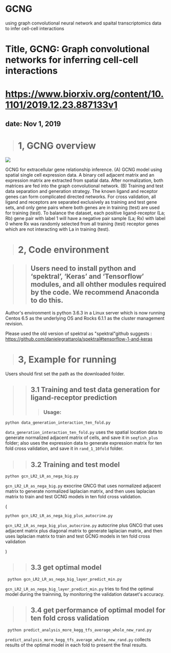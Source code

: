 # GCNG
using graph convolutional neural network and spaital transcriptomics data to infer cell-cell interactions
# Title, GCNG: Graph convolutional networks for inferring cell-cell interactions
# https://www.biorxiv.org/content/10.1101/2019.12.23.887133v1
## date: Nov 1, 2019

># 1, GCNG overview
![](https://github.com/xiaoyeye/GCNG/blob/master/GCNG.bmp)

GCNG for extracellular gene relationship inference. (A) GCNG model using spatial single cell expression data. A binary cell adjacent matrix and an expression matrix are extracted from spatial data. After normalization, both matrices are fed into the graph convolutional network. (B) Training and test data separation and generation strategy. The known ligand and receptor genes can form complicated directed networks. For cross validation, all ligand and receptors are separated exclusively as training and test gene sets, and only gene pairs where both genes are in training (test) are used for training (test). To balance the dataset, each positive ligand-receptor (La; Rb) gene pair with label 1 will have a negative pair sample (La; Rx) with label 0 where Rx was randomly selected from all training (test) receptor genes which are not interacting with La in training (test).

># 2, Code environment

>>## Users need to install python and ‘spektral’, ‘Keras’ and ‘Tensorflow’ modules, and  all ohther modules required by the code. We  recommend Anaconda to do this.
Author's environment is python 3.6.3 in a Linux server which is now running Centos 6.5 as the underlying OS and Rocks 6.1.1 as the cluster management revision. 

Please used the old version of spektral as "spektral"github suggests : https://github.com/danielegrattarola/spektral#tensorflow-1-and-keras

># 3, Example for running
Users should first set the path as the downloaded folder. 
>>## 3.1 Training and test data generation  for ligand-receptor prediction
>>>### Usage: 

    python data_generation_interaction_ten_fold.py

`data_generation_interaction_ten_fold.py` uses the spatial location data to generate normalized adjacent matrix of cells, and save it in `seqfish_plus` folder; also uses the expression data to generate expression matrix for ten fold cross validation, and save it in `rand_1_10fold` folder.

>>## 3.2 Training and test model

    python gcn_LR2_LR_as_nega_big.py
    
  `gcn_LR2_LR_as_nega_big.py` exocrine GNCG that uses normalized adjacent matrix to generate normalized laplacian matrix, and then uses laplacian matrix to train and test GCNG models in ten fold cross validation. 
  
  (
  
    python gcn_LR2_LR_as_nega_big_plus_autocrine.py
  
  `gcn_LR2_LR_as_nega_big_plus_autocrine.py` autocrine plus GNCG that uses adjacent matrix plus diagonal matrix to generate laplacian matrix, and then uses laplacian matrix to train and test GCNG models in ten fold cross validation
  
  )
  
 >>## 3.3 get optimal model
 
     python gcn_LR2_LR_as_nega_big_layer_predict_min.py
     
   `gcn_LR2_LR_as_nega_big_layer_predict_min.py` tries to find the optimal model during the trainning, by monitoring the validation dataset's accuracy.
   
 >>## 3.4 get performance of optimal model for ten fold cross validation
  
     python predict_analysis_more_kegg_tfs_average_whole_new_rand.py
     
   `predict_analysis_more_kegg_tfs_average_whole_new_rand.py` collects results of the optimal model in each fold to present the final results.
 
